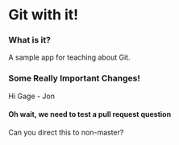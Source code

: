 # Git with it!

### What is it?

A sample app for teaching about Git.

### Some Really Important Changes!

Hi Gage - Jon


#### Oh wait, we need to test a pull request question

Can you direct this to non-master?
